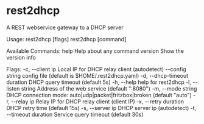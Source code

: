 # rest2dhcp

A REST webservice gateway to a DHCP server

Usage:
  rest2dhcp [flags]
  rest2dhcp [command]

Available Commands:
  help        Help about any command
  version     Show the version info

Flags:
  -c, --client ip               Local IP for DHCP relay client (autodetect)
      --config string           config file (default is $HOME/.rest2dhcp.yaml)
  -d, --dhcp-timeout duration   DHCP query timeout (default 5s)
  -h, --help                    help for rest2dhcp
  -l, --listen string           Address of the web service (default ":8080")
  -m, --mode string             DHCP connection mode: auto|udp|packet|fritzbox|broken (default "auto")
  -r, --relay ip                Relay IP for DHCP relay client (client IP)
  -x, --retry duration          DHCP retry time (default 15s)
  -s, --server ip               DHCP server ip (autodetect)
  -t, --timeout duration        Service query timeout (default 30s)

